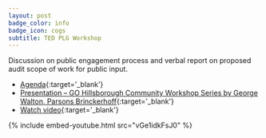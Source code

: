```yaml
---
layout: post
badge_color: info
badge_icon: cogs
subtitle: TED PLG Workshop
---
```


Discussion on public engagement process and verbal report on proposed audit scope of work for public input.

* [Agenda](http://www.hillsboroughcounty.org/DocumentCenter/View/14662){:target='_blank'}
* [Presentation – GO Hillsborough Community Workshop Series by George Walton, Parsons Brinckerhoff](http://www.hillsboroughcounty.org/DocumentCenter/View/14663){:target='_blank'}
* [Watch video](http://65.49.32.144/Hillsborough/1cdf6d18-6c62-4495-bdf4-b425ac26ed51/Trans_Econ_Dev_PG_CC_3_5_2015/presentation_file/mgpresenter.html?Stream=low){:target='_blank'}

{% include embed-youtube.html src="vGe1idkFsJ0" %}
